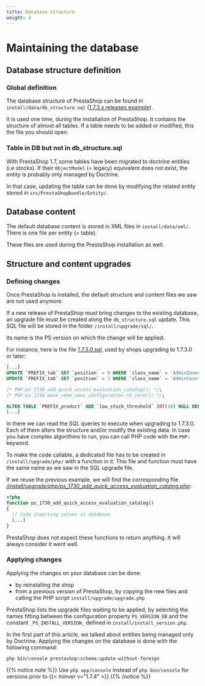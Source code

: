 ```yaml
---
title: Database structure
weight: 4
---
```


# Maintaining the database

## Database structure definition

### Global definition

The database structure of PrestaShop can be found in `install/data/db_structure.sql` ([1.7.3.x releases example](https://github.com/PrestaShop/PrestaShop/blob/1.7.3.x/install-dev/data/db_structure.sql)).

It is used one time, during the installation of PrestaShop.
It contains the structure of almost all tables. If a table needs to be added or
modified, this the file you should open.

### Table in DB but not in db_structure.sql

With PrestaShop 1.7, some tables have been migrated to doctrine entities
(i.e stocks). If their `ObjectModel` (= legacy) equivalent does not exist,
the entity is probably only managed by Doctrine.

In that case, updating the table can be done by modifying the related entity
stored in `src/PrestaShopBundle/Entity/`.

## Database content

The default database content is stored in XML files in `install/data/xml/`.
There is one file per entity (= table).

These files are used during the PrestaShop installation as well.

## Structure and content upgrades

### Defining changes

Once PrestaShop is installed, the default structure and content files we saw
are not used anymore.

If a new release of PrestaShop must bring changes to the existing database, an
upgrade file must be created along the `db_structure.sql` update. This SQL
file will be stored in the folder `/install/upgrade/sql/`.

Its name is the PS version on which the change will be applied.

For instance, here is the file *[1.7.3.0.sql](https://github.com/PrestaShop/PrestaShop/blob/1.7.3.x/install-dev/upgrade/sql/1.7.3.0.sql)*,
used by shops upgrading to 1.7.3.0 or later:

```sql
[...]
UPDATE `PREFIX_tab` SET `position` = 0 WHERE `class_name` = 'AdminZones' AND `position` = '1';
UPDATE `PREFIX_tab` SET `position` = 1 WHERE `class_name` = 'AdminCountries' AND `position` = '0';

/* PHP:ps_1730_add_quick_access_evaluation_catalog(); */;
/* PHP:ps_1730_move_some_aeuc_configuration_to_core(); */;

ALTER TABLE `PREFIX_product` ADD `low_stock_threshold` INT(10) NULL DEFAULT NULL AFTER `minimal_quantity`;
[...]
```

In there we can read the SQL queries to execute when upgrading to 1.7.3.0.
Each of them alters the structure and/or modify the existing data.
In case you have complex algorithms to run, you can call PHP code with the
`PHP:` keyword.

To make the code callable, a dedicated file has to be created in
`/install/upgrade/php/` with a function in it. This file and function must have
the same name as we saw in the SQL upgrade file.

If we reuse the previous example, we will find the corresponding file *[/install/upgrade/php/ps_1730_add_quick_access_evaluation_catalog.php](https://github.com/PrestaShop/PrestaShop/blob/1.7.3.x/install-dev/upgrade/php/ps_1730_add_quick_access_evaluation_catalog.php)*:

```php
<?php
function ps_1730_add_quick_access_evaluation_catalog()
{
  // Code inserting values in database
  [...]
}
```

PrestaShop does not expect these functions to return anything. It will always
consider it went well.

### Applying changes

Applying the changes on your database can be done:

* by reinstalling the shop
* from a previous version of PrestaShop, by copying the new files and calling
the PHP script `install/upgrade/upgrade.php`

PrestaShop lists the upgrade files waiting to be applied, by selecting the names
fitting between the configuration property `PS_VERSION_DB` and the constant
`_PS_INSTALL_VERSION_` defined in `install/install_version.php`.

In the first part of this article, we talked about entities being managed only by
Doctrine. Applying the changes on the database is done with the following command:

```
php bin/console prestashop:schema:update-without-foreign
```

{{% notice note %}}
Use `php app/console` instead of `php bin/console` for versions prior to {{< minver v="1.7.4" >}}
{{% /notice %}}
